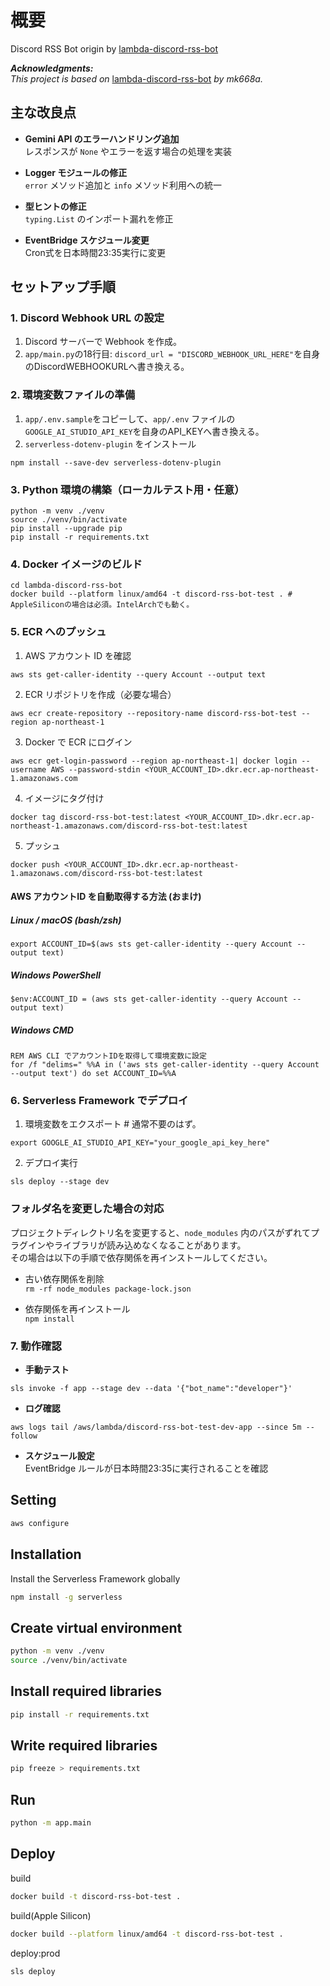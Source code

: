 # 概要

Discord RSS Bot origin by [lambda-discord-rss-bot](https://github.com/mk668a/lambda-discord-rss-bot)

***Acknowledgments:***  
*This project is based on* [lambda-discord-rss-bot](https://github.com/mk668a/lambda-discord-rss-bot) *by mk668a.*

## 主な改良点

- **Gemini API のエラーハンドリング追加**  
  レスポンスが `None` やエラーを返す場合の処理を実装

- **Logger モジュールの修正**  
  `error` メソッド追加と `info` メソッド利用への統一

- **型ヒントの修正**  
  `typing.List` のインポート漏れを修正

- **EventBridge スケジュール変更**  
  Cron式を日本時間23:35実行に変更


## セットアップ手順
### 1. Discord Webhook URL の設定
1. Discord サーバーで Webhook を作成。
2. `app/main.py`の18行目: `discord_url = "DISCORD_WEBHOOK_URL_HERE"`を自身のDiscordWEBHOOKURLへ書き換える。

### 2. 環境変数ファイルの準備
1. `app/.env.sample`をコピーして、`app/.env` ファイルの`GOOGLE_AI_STUDIO_API_KEY`を自身のAPI_KEYへ書き換える。
2. `serverless-dotenv-plugin` をインストール  
```
npm install --save-dev serverless-dotenv-plugin
```

### 3. Python 環境の構築（ローカルテスト用・任意）

```
python -m venv ./venv
source ./venv/bin/activate
pip install --upgrade pip
pip install -r requirements.txt
```

### 4. Docker イメージのビルド
```
cd lambda-discord-rss-bot
docker build --platform linux/amd64 -t discord-rss-bot-test . # AppleSiliconの場合は必須。IntelArchでも動く。
```

### 5. ECR へのプッシュ

1. AWS アカウント ID を確認  
```
aws sts get-caller-identity --query Account --output text
```  
2. ECR リポジトリを作成（必要な場合）  
```
aws ecr create-repository --repository-name discord-rss-bot-test --region ap-northeast-1
```

3. Docker で ECR にログイン  

```
aws ecr get-login-password --region ap-northeast-1| docker login --username AWS --password-stdin <YOUR_ACCOUNT_ID>.dkr.ecr.ap-northeast-1.amazonaws.com
```

4. イメージにタグ付け  
```
docker tag discord-rss-bot-test:latest <YOUR_ACCOUNT_ID>.dkr.ecr.ap-northeast-1.amazonaws.com/discord-rss-bot-test:latest
```

5. プッシュ  

```
docker push <YOUR_ACCOUNT_ID>.dkr.ecr.ap-northeast-1.amazonaws.com/discord-rss-bot-test:latest
```

#### AWS アカウントID を自動取得する方法 (おまけ)

##### Linux / macOS (bash/zsh)

```
export ACCOUNT_ID=$(aws sts get-caller-identity --query Account --output text)
```

##### Windows PowerShell
```
$env:ACCOUNT_ID = (aws sts get-caller-identity --query Account --output text)
```

##### Windows CMD
```
REM AWS CLI でアカウントIDを取得して環境変数に設定
for /f "delims=" %%A in ('aws sts get-caller-identity --query Account --output text') do set ACCOUNT_ID=%%A
```

### 6. Serverless Framework でデプロイ

1. 環境変数をエクスポート  # 通常不要のはず。
```
export GOOGLE_AI_STUDIO_API_KEY="your_google_api_key_here"
```

2. デプロイ実行  
```
sls deploy --stage dev
```

### フォルダ名を変更した場合の対応
プロジェクトディレクトリ名を変更すると、`node_modules` 内のパスがずれてプラグインやライブラリが読み込めなくなることがあります。  
その場合は以下の手順で依存関係を再インストールしてください。

- 古い依存関係を削除  
`rm -rf node_modules package-lock.json`

- 依存関係を再インストール  
`npm install`

### 7. 動作確認

- **手動テスト**  

```
sls invoke -f app --stage dev --data '{"bot_name":"developer"}'
```

- **ログ確認** 
```
aws logs tail /aws/lambda/discord-rss-bot-test-dev-app --since 5m --follow
```

- **スケジュール設定**  
EventBridge ルールが日本時間23:35に実行されることを確認  

## Setting

```bash
aws configure
```

## Installation

Install the Serverless Framework globally

```bash
npm install -g serverless
```

## Create virtual environment

```bash
python -m venv ./venv
source ./venv/bin/activate
```

## Install required libraries

```bash
pip install -r requirements.txt
```

## Write required libraries

```bash
pip freeze > requirements.txt
```

## Run

```bash
python -m app.main
```

## Deploy

build

```bash
docker build -t discord-rss-bot-test .
```

build(Apple Silicon)

```bash
docker build --platform linux/amd64 -t discord-rss-bot-test .
```

deploy:prod

```bash
sls deploy
```
